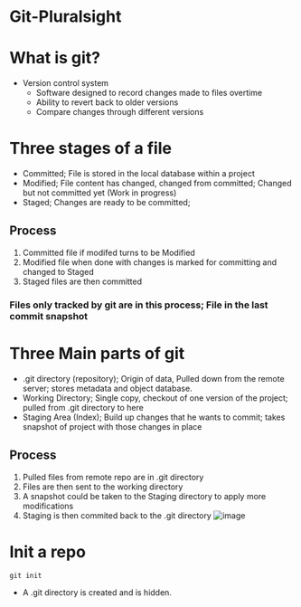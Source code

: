 # Git-Pluralsight

# What is git?
 - Version control system 
   - Software designed to record changes made to files overtime
   - Ability to revert back to older versions
   - Compare changes through different versions

# Three stages of a file
 - Committed; File is stored in the local database within a project
 - Modified;  File content has changed, changed from committed; Changed but not committed yet (Work in progress)
 - Staged;    Changes are ready to be committed; 

## Process 
 1. Committed file if modifed turns to be Modified
 2. Modified file when done with changes is marked for committing and changed to Staged
 3. Staged files are then committed
### Files only tracked by git are in this process; File in the last commit snapshot

# Three Main parts of git
 - .git directory (repository); Origin of data, Pulled down from the remote server; stores metadata and object database.
 - Working Directory; Single copy, checkout of one version of the project; pulled from .git directory to here
 - Staging Area (Index); Build up changes that he wants to commit; takes snapshot of project with those changes in place
## Process
 1. Pulled files from remote repo are in .git directory
 2. Files are then sent to the working directory
 3. A snapshot could be taken to the Staging directory to apply more modifications
 4. Staging is then commited back to the .git directory
 ![image](https://user-images.githubusercontent.com/45315180/113676217-766ff980-96bc-11eb-920d-1e35599d6d30.png)
 
# Init a repo
```
git init
```
 - A .git directory is created and is hidden.
